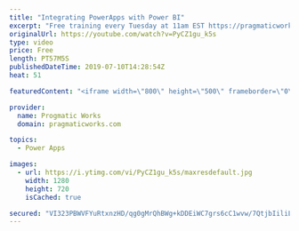 ```yaml
---
title: "Integrating PowerApps with Power BI"
excerpt: "Free training every Tuesday at 11am EST https://pragmaticworks.com/resources/free-webinars/  Do you want to learn how to integrate PowerApps with Power BI?  In this demo-heavy presentation, you'll see how to integrate PowerApps applications into Power BI reports making your reports actionable.  Free"
originalUrl: https://youtube.com/watch?v=PyCZ1gu_k5s
type: video
price: Free
length: PT57M5S
publishedDateTime: 2019-07-10T14:28:54Z
heat: 51

featuredContent: "<iframe width=\"800\" height=\"500\" frameborder=\"0\" src=\"https://www.youtube.com/embed/PyCZ1gu_k5s\" allow=\"accelerometer; autoplay; encrypted-media; gyroscope; picture-in-picture\" allowfullscreen></iframe>"

provider:
  name: Progmatic Works
  domain: pragmaticworks.com

topics:
  - Power Apps

images:
  - url: https://i.ytimg.com/vi/PyCZ1gu_k5s/maxresdefault.jpg
    width: 1280
    height: 720
    isCached: true

secured: "VI323PBWVFYuRtxnzHD/qg0gMrQhBWg+kDDEiWC7grs6cC1wvw/7QtjbIiliLw6LJH7WQg/E92okNA4whaIzwkhsnF6JF45cUY9tCS7ntA/xOzd3CZvmsSKjNR1R/RHPavaj75r+4Ve+WuLxKYpK/bQncQsTEztmBM0lQrxQrK1k1TrHc8DZ9R2tiwz0w8cnkJnkD2D+VJ/6SmwesnruhOZin7ALsbGt+FhFQ7uHnZL4f3zK+Jy3NpZC6g84vhRfYzoYhvJ8SrgMQ18GoRk2a9XDCNdGTnv6ly2llo/ceIgayIjdKp2OfZhd1/7D1sN9Pk1njirdgUH49nZD6cQ1lNzTT3KpObmH5f4f3jA4xmAmWADzyWqdb/IPftNuOxcJyc5QN2DmCwiU2leF4pLYqdD1m3+RT2cCR3Uz06+W3yE=;mvb4gVL+lyVuzG0kpTSchw=="
---
```


